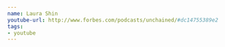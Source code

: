 ```yaml
---
name: Laura Shin
youtube-url: http://www.forbes.com/podcasts/unchained/#dc14755389e2
tags:
- youtube
---
```

